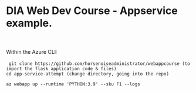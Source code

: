 <h1> DIA Web Dev Course - Appservice example.</h1>
<br><br>
Within the Azure CLI:
<br><br>
<code> git clone https://github.com/horsenoiseadministrator/webappcourse (to import the flask application code & files)</code>

<br>
<code>cd app-service-attempt (change directory, going into the repo)</code>
<br>

<code>az webapp up --runtime 'PYTHON:3.9' --sku F1 --logs</code>
